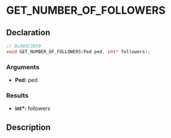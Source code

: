 # GET_NUMBER_OF_FOLLOWERS

## Declaration
```cpp
// 0x303C3059
void GET_NUMBER_OF_FOLLOWERS(Ped ped, int* followers);
```

### Arguments
- **Ped:** ped

### Results
- **int\*:** followers

## Description
